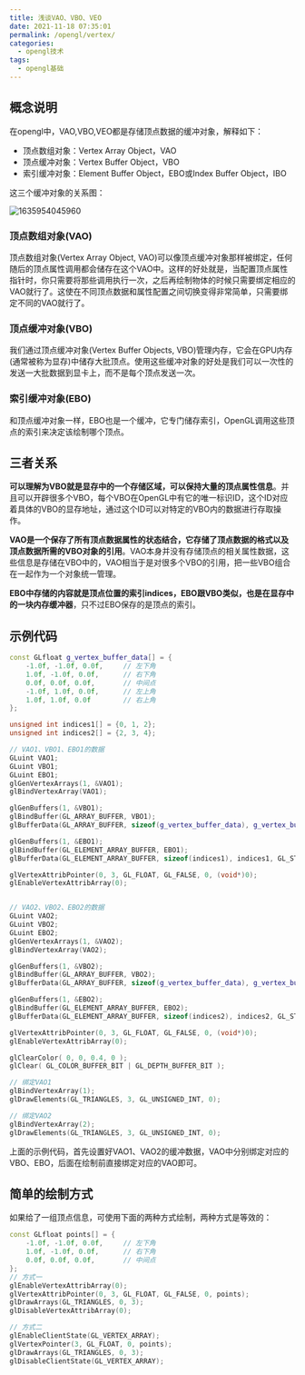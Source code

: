 ```yaml
---
title: 浅谈VAO、VBO、VEO
date: 2021-11-18 07:35:01
permalink: /opengl/vertex/
categories:
  - opengl技术
tags:
  - opengl基础
---
```


## 概念说明

在opengl中，VAO,VBO,VEO都是存储顶点数据的缓冲对象，解释如下：

- 顶点数组对象：Vertex Array Object，VAO
- 顶点缓冲对象：Vertex Buffer Object，VBO
- 索引缓冲对象：Element Buffer Object，EBO或Index Buffer Object，IBO



这三个缓冲对象的关系图：

![1635954045960](http://up.iogl.cn/2022/04/3c91e78070193e053a8588f8f91c6939.png)

### 顶点数组对象(VAO)

顶点数组对象(Vertex Array Object, VAO)可以像顶点缓冲对象那样被绑定，任何随后的顶点属性调用都会储存在这个VAO中。这样的好处就是，当配置顶点属性指针时，你只需要将那些调用执行一次，之后再绘制物体的时候只需要绑定相应的VAO就行了。这使在不同顶点数据和属性配置之间切换变得非常简单，只需要绑定不同的VAO就行了。



### 顶点缓冲对象(VBO)

我们通过顶点缓冲对象(Vertex Buffer Objects, VBO)管理内存，它会在GPU内存(通常被称为显存)中储存大批顶点。使用这些缓冲对象的好处是我们可以一次性的发送一大批数据到显卡上，而不是每个顶点发送一次。 



### 索引缓冲对象(EBO)

和顶点缓冲对象一样，EBO也是一个缓冲，它专门储存索引，OpenGL调用这些顶点的索引来决定该绘制哪个顶点。 



## 三者关系

**可以理解为VBO就是显存中的一个存储区域，可以保持大量的顶点属性信息**。并且可以开辟很多个VBO，每个VBO在OpenGL中有它的唯一标识ID，这个ID对应着具体的VBO的显存地址，通过这个ID可以对特定的VBO内的数据进行存取操作。 

**VAO是一个保存了所有顶点数据属性的状态结合，它存储了顶点数据的格式以及顶点数据所需的VBO对象的引用**。VAO本身并没有存储顶点的相关属性数据，这些信息是存储在VBO中的，VAO相当于是对很多个VBO的引用，把一些VBO组合在一起作为一个对象统一管理。

**EBO中存储的内容就是顶点位置的索引indices，EBO跟VBO类似，也是在显存中的一块内存缓冲器**，只不过EBO保存的是顶点的索引。 

## 示例代码

```c++
const GLfloat g_vertex_buffer_data[] = {
    -1.0f, -1.0f, 0.0f,     // 左下角
    1.0f, -1.0f, 0.0f,      // 右下角
    0.0f, 0.0f, 0.0f,       // 中间点
    -1.0f, 1.0f, 0.0f,      // 左上角
    1.0f, 1.0f, 0.0f        // 右上角
};

unsigned int indices1[] = {0, 1, 2};
unsigned int indices2[] = {2, 3, 4};

// VAO1、VBO1、EBO1的数据
GLuint VAO1;
GLuint VBO1;
GLuint EBO1;
glGenVertexArrays(1, &VAO1);
glBindVertexArray(VAO1);

glGenBuffers(1, &VBO1);
glBindBuffer(GL_ARRAY_BUFFER, VBO1);
glBufferData(GL_ARRAY_BUFFER, sizeof(g_vertex_buffer_data), g_vertex_buffer_data, GL_STATIC_DRAW);

glGenBuffers(1, &EBO1);
glBindBuffer(GL_ELEMENT_ARRAY_BUFFER, EBO1);
glBufferData(GL_ELEMENT_ARRAY_BUFFER, sizeof(indices1), indices1, GL_STATIC_DRAW);

glVertexAttribPointer(0, 3, GL_FLOAT, GL_FALSE, 0, (void*)0);
glEnableVertexAttribArray(0);


// VAO2、VBO2、EBO2的数据
GLuint VAO2;
GLuint VBO2;
GLuint EBO2;
glGenVertexArrays(1, &VAO2);
glBindVertexArray(VAO2);

glGenBuffers(1, &VBO2);
glBindBuffer(GL_ARRAY_BUFFER, VBO2);
glBufferData(GL_ARRAY_BUFFER, sizeof(g_vertex_buffer_data), g_vertex_buffer_data, GL_STATIC_DRAW);

glGenBuffers(1, &EBO2);
glBindBuffer(GL_ELEMENT_ARRAY_BUFFER, EBO2);
glBufferData(GL_ELEMENT_ARRAY_BUFFER, sizeof(indices2), indices2, GL_STATIC_DRAW);

glVertexAttribPointer(0, 3, GL_FLOAT, GL_FALSE, 0, (void*)0);
glEnableVertexAttribArray(0);

glClearColor( 0, 0, 0.4, 0 );
glClear( GL_COLOR_BUFFER_BIT | GL_DEPTH_BUFFER_BIT );

// 绑定VAO1
glBindVertexArray(1);
glDrawElements(GL_TRIANGLES, 3, GL_UNSIGNED_INT, 0);

// 绑定VAO2
glBindVertexArray(2);
glDrawElements(GL_TRIANGLES, 3, GL_UNSIGNED_INT, 0);
```

上面的示例代码，首先设置好VAO1、VAO2的缓冲数据，VAO中分别绑定对应的VBO、EBO，后面在绘制前直接绑定对应的VAO即可。

## 简单的绘制方式

如果给了一组顶点信息，可使用下面的两种方式绘制，两种方式是等效的：

```c++
const GLfloat points[] = {
    -1.0f, -1.0f, 0.0f,     // 左下角
    1.0f, -1.0f, 0.0f,      // 右下角
    0.0f, 0.0f, 0.0f,       // 中间点
};
// 方式一
glEnableVertexAttribArray(0);
glVertexAttribPointer(0, 3, GL_FLOAT, GL_FALSE, 0, points);
glDrawArrays(GL_TRIANGLES, 0, 3);
glDisableVertexAttribArray(0);

// 方式二
glEnableClientState(GL_VERTEX_ARRAY);
glVertexPointer(3, GL_FLOAT, 0, points);
glDrawArrays(GL_TRIANGLES, 0, 3);
glDisableClientState(GL_VERTEX_ARRAY);
```

